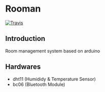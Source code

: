 # Rooman
[![Travis](https://img.shields.io/travis/1995parham/Rooman.svg?style=flat-square)](https://travis-ci.org/1995parham/Rooman)

## Introduction
Room management system based on arduino

## Hardwares
- dht11 (Humididy & Temperature Sensor)
- bc06 (Bluetooth Module)
